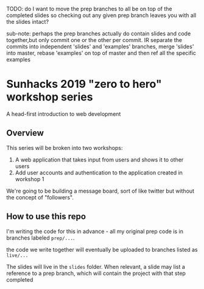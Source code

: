 TODO: do I want to move the prep branches to all be on top of the completed slides so checking out any given prep branch leaves you with all the slides intact?

sub-note: perhaps the prep branches actually do contain slides and code together,but only commit one or the other per commit. IR separate the commits into independent 'slides' and 'examples' branches, merge 'slides' into master, rebase 'examples' on top of master and then ref all the specific examples

# Sunhacks 2019 "zero to hero" workshop series

A head-first introduction to web development

## Overview

This series will be broken into two workshops:

1. A web application that takes input from users and shows it to other users
2. Add user accounts and authentication to the application created in workshop 1

We're going to be building a message board, sort of like twitter but without the concept of "followers".

## How to use this repo

I'm writing the code for this in advance - all my original prep code is in branches labeled `prep/...`.

the code we write together will eventually be uploaded to branches listed as `live/...`

The slides will live in the `slides` folder. When relevant, a slide may list a reference to a prep branch, which will contain the project with that step completed
